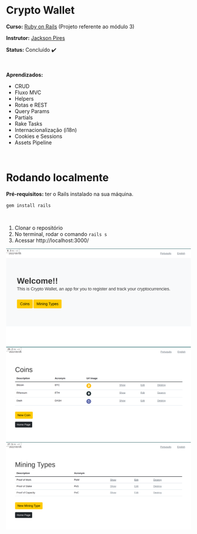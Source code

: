 # Crypto Wallet

<strong>Curso:</strong> [Ruby on Rails](https://www.udemy.com/course/rubyonrails-5x/) (Projeto referente ao módulo 3)

<strong>Instrutor:</strong> [Jackson Pires](https://www.linkedin.com/in/jackson-pires/)

<strong>Status:</strong> Concluído :heavy_check_mark:

<br>

<strong>Aprendizados:</strong>
- CRUD
- Fluxo MVC
- Helpers
- Rotas e REST
- Query Params
- Partials
- Rake Tasks
- Internacionalização (i18n)
- Cookies e Sessions
- Assets Pipeline

<br>

# Rodando localmente
<strong>Pré-requisitos:</strong> ter o Rails instalado na sua máquina.
```
gem install rails
```

<br>

1. Clonar o repositório
2. No terminal, rodar o comando `rails s`
3. Acessar http://localhost:3000/

<img src="app/assets/images/welcome_page.png" alt="Welcome Page"/>
<img src="app/assets/images/coins_page.png" alt="Coins Page"/>
<img src="app/assets/images/mining_types_page.png" alt="Mining Types Page"/>